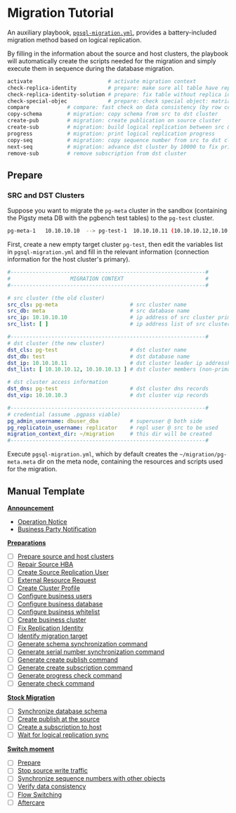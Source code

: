 # Migration Tutorial

An auxiliary playbook, [`pgsql-migration.yml`](p-pgsql.md#pgsql-migration), provides a battery-included migration method based on logical replication. 

By filling in the information about the source and host clusters, the playbook will automatically create the scripts needed for the migration and simply execute them in sequence during the database migration.

```bash
activate                        # activate migration context
check-replica-identity          # prepare: make sure all table have replica identity
check-replica-identity-solution # prepare: fix table without replica identity
check-special-objec             # prepare: check special object: matrialized view
compare            # compare: fast check on data consistency (by row count)
copy-schema        # migration: copy schema from src to dst cluster
create-pub         # migration: create publication on source cluster
create-sub         # migration: build logical replication between src & dst clusters
progress           # migration: print logical replication progress
copy-seq           # migration: copy sequence number from src to dst cluster
next-seq           # migration: advance dst cluster by 10000 to fix primary confliction
remove-sub         # remove subscription from dst cluster
```



## Prepare

### SRC and DST Clusters

Suppose you want to migrate the `pg-meta` cluster in the sandbox (containing the Pigsty meta DB with the pgbench test tables) to the `pg-test` cluster.


```bash
pg-meta-1	10.10.10.10  --> pg-test-1	10.10.10.11 (10.10.10.12,10.10.10.13)
```

First, create a new empty target cluster `pg-test`, then edit the variables list in `pgsql-migration.yml` and fill in the relevant information (connection information for the host cluster's primary).

```yaml
#--------------------------------------------------------------#
#                   MIGRATION CONTEXT                          #
#--------------------------------------------------------------#

# src cluster (the old cluster)
src_cls: pg-meta                       # src cluster name
src_db: meta                           # src database name
src_ip: 10.10.10.10                    # ip address of src cluster primary
src_list: [ ]                          # ip address list of src cluster members (non-primary)

#--------------------------------------------------------------#
# dst cluster (the new cluster)
dst_cls: pg-test                       # dst cluster name
dst_db: test                           # dst database name
dst_ip: 10.10.10.11                    # dst cluster leader ip addressh
dst_list: [ 10.10.10.12, 10.10.10.13 ] # dst cluster members (non-primary)

# dst cluster access information
dst_dns: pg-test                       # dst cluster dns records
dst_vip: 10.10.10.3                    # dst cluster vip records

#--------------------------------------------------------------#
# credential (assume .pgpass viable)
pg_admin_username: dbuser_dba          # superuser @ both side
pg_replicatoin_username: replicator    # repl user @ src to be used
migration_context_dir: ~/migration     # this dir will be created
#--------------------------------------------------------------#

```

Execute `pgsql-migration.yml`, which by default creates the `~/migration/pg-meta.meta` dir on the meta node, containing the resources and scripts used for the migration.





## Manual Template

[**Announcement**](#Announcement)

* [Operation Notice](#Operation-Notice)
* [Business Party Notification](#Business-Party-Notification)

[**Preparations**](#Preparations)

* [ ] [Prepare source and host clusters](#SRC-and-DST-Clusters)
* [ ] [Repair Source HBA](#Repair-Source-HBA)
* [ ] [Create Source Replication User](#Create-Source-Replication-User)
* [ ] [External Resource Request](#External-Resource-Request)
* [ ] [Create Cluster Profile](#Create-Cluster-Profile)
* [ ] [Configure business users](#Configure-business-users)
* [ ] [Configure business database](#-Configure-business-database)
* [ ] [Configure business whitelist](#Configure-business-whitelist)
* [ ] [Create business cluster](#Create-business-cluster)
* [ ] [Fix Replication Identity](#Fix-Replication-Identity)
* [ ] [Identify migration target](#Identify-migration-target)
* [ ] [Generate schema synchronization command](#Generate-schema-synchronization-command)
* [ ] [Generate serial number synchronization command](#Generate-serial-number-synchronization-command)
* [ ] [Generate create publish command](#generate-create-publish-command)
* [ ] [Generate create subscription command](#Generate-create-subscription-command)
* [ ] [Generate progress check command](#generate-progress-check-command)
* [ ] [Generate check command](#Generate-check-command)

[**Stock Migration**](#Stock-Migration)

- [ ] [Synchronize database schema](#Synchronize-database-schema)
- [ ] [Create publish at the source](#Create-publish-at-source)
- [ ] [Create a subscription to host](#Create-subscription-on-host)
- [ ] [Wait for logical replication sync](#Wait-for-logical-replication-synchronization)

[ **Switch moment**](#Switch-moment)

- [ ] [Prepare](#Prepare)
- [ ] [Stop source write traffic](#Stop-source-write-traffic)
- [ ] [Synchronize sequence numbers with other objects](#Synchronize-sequence-number-with-other-objects)
- [ ] [Verify data consistency](#Synchronize-sequence-number-with-other-objects)
- [ ] [Flow Switching](#Flow-Switching)
- [ ] [Aftercare](#Aftercare)
